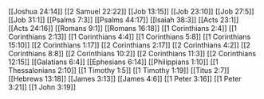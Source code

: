 [[Joshua 24:14]]
[[2 Samuel 22:22]]
[[Job 13:15]]
[[Job 23:10]]
[[Job 27:5]]
[[Job 31:1]]
[[Psalms 7:3]]
[[Psalms 44:17]]
[[Isaiah 38:3]]
[[Acts 23:1]]
[[Acts 24:16]]
[[Romans 9:1]]
[[Romans 16:18]]
[[1 Corinthians 2:4]]
[[1 Corinthians 2:13]]
[[1 Corinthians 4:4]]
[[1 Corinthians 5:8]]
[[1 Corinthians 15:10]]
[[2 Corinthians 1:17]]
[[2 Corinthians 2:17]]
[[2 Corinthians 4:2]]
[[2 Corinthians 8:8]]
[[2 Corinthians 10:2]]
[[2 Corinthians 11:3]]
[[2 Corinthians 12:15]]
[[Galatians 6:4]]
[[Ephesians 6:14]]
[[Philippians 1:10]]
[[1 Thessalonians 2:10]]
[[1 Timothy 1:5]]
[[1 Timothy 1:19]]
[[Titus 2:7]]
[[Hebrews 13:18]]
[[James 3:13]]
[[James 4:6]]
[[1 Peter 3:16]]
[[1 Peter 3:21]]
[[1 John 3:19]]
